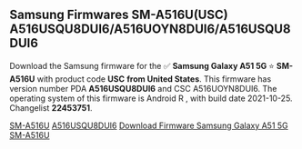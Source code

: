 <h2>Samsung Firmwares SM-A516U(USC) A516USQU8DUI6/A516UOYN8DUI6/A516USQU8DUI6</h2>
Download the Samsung firmware for the ✅ <strong>Samsung Galaxy A51 5G </strong> ⭐ <strong>SM-A516U</strong> with product code <strong>USC</strong> <strong> from United States</strong>. This firmware has version number PDA <strong>A516USQU8DUI6</strong> and CSC A516UOYN8DUI6. The operating system of this firmware is Android R , with build date 2021-10-25. Changelist <strong>22453751</strong>.


[SM-A516U](https://samfirm.shop/samsung/model/SM-A516U)
[A516USQU8DUI6](https://samfirm.shop/samsung/pda/A516USQU8DUI6)
[Download Firmware Samsung Galaxy A51 5G SM-A516U](https://samfirm.shop/samsung/firmware/468008)
